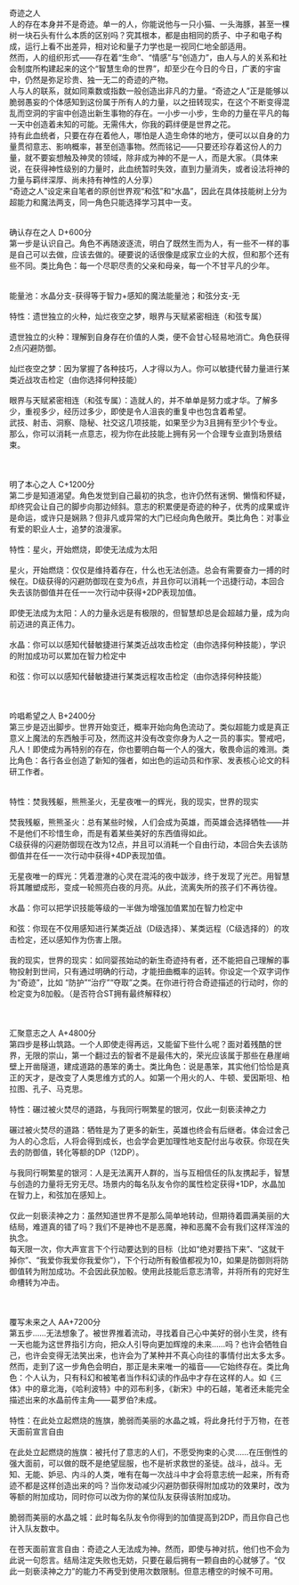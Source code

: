 <title>奇迹之人</title>
<meta name="GENERATOR" content="WinCHM">
<meta http-equiv="Content-Type" content="text/html; charset=gb2312">
<br>奇迹之人
<br>人的存在本身并不是奇迹。单一的人，你能说他与一只小猫、一头海豚，甚至一棵树一块石头有什么本质的区别吗？究其根本，都是由相同的质子、中子和电子构成，运行上看不出差异，相对论和量子力学也是一视同仁地全部适用。
<br>然而，人的组织形式——存在着“生命”、“情感”与“创造力”，由人与人的关系和社会制度所构建起来的这个“智慧生命的世界”，却至少在今日的今日，广袤的宇宙中，仍然是弥足珍贵、独一无二的奇迹的产物。
<br>人与人的联系，就如同乘数或指数一般创造出非凡的力量。“奇迹之人”正是能够以脆弱愚妄的个体感知到这份属于所有人的力量，以之扭转现实，在这个不断变得混乱而空洞的宇宙中创造出新生事物的存在。一小步一小步，生命的力量在平凡的每一天中创造着未知的可能。无需伟大，你我的羁绊便是世界之花。
<br>持有此血统者，只要在存在着他人，哪怕是人造生命体的地方，便可以以自身的力量贯彻意志、影响概率，甚至创造事物。然而铭记——只要还珍存着这份人的力量，就不要妄想触及神灵的领域，除非成为神的不是一人，而是大家。（具体来说，在获得神性级别的力量时，此血统暂时失效，直到力量消失，或者设法将神的力量与羁绊深厚、尚未持有神性的人分享）
<br>“奇迹之人”设定来自笔者的原创世界观“和弦”和“水晶”，因此在具体技能树上分为超能力和魔法两支，同一角色只能选择学习其中一支。
<br> 
<br> 
<br>确认存在之人 D+600分
<br>第一步是认识自己。角色不再随波逐流，明白了既然生而为人，有一些不一样的事是自己可以去做，应该去做的。硬要说的话很像是成家立业的大叔，但和那个还有些不同。类比角色：每一个尽职尽责的父亲和母亲，每一个不甘平凡的少年。
<br> 
<br>
<br>能量池：水晶分支-获得等于智力+感知的魔法能量池；和弦分支-无
<br>
<br>特性：遗世独立的火种，灿烂夜空之梦，眼界与天赋紧密相连（和弦专属）
<br>
<br>遗世独立的火种：理解到自身存在价值的人类，便不会甘心轻易地消亡。角色获得2点闪避防御。
<br>
<br>灿烂夜空之梦：因为掌握了各种技巧，人才得以为人。你可以敏捷代替力量进行某类近战攻击检定（由你选择何种技能）
<br>
<br>眼界与天赋紧密相连（和弦专属）：造就人的，并不单单是努力或才华。了解多少，重视多少，经历过多少，即使是令人沮丧的重复中也包含着希望。
<br>武技、射击、洞察、隐秘、社交这几项技能，如果至少为3且拥有至少1个专业。那么，你可以消耗一点意志，视为你在此技能上拥有另一个合理专业直到场景结束。
<br> 
<br> 
<br> 
<br>明了本心之人 C+1200分
<br>第二步是知道渴望。角色发觉到自己最初的执念，也许仍然有迷惘、懒惰和怀疑，却终究会让自己的脚步向那边倾斜。意志的积累便是奇迹的种子，优秀的成果或许是命运，或许只是娴熟？但非凡或异常的大门已经向角色敞开。类比角色：对事业有爱的职业人士，追梦的浪漫家。
<br>
<br>特性：星火，开始燃烧，即使无法成为太阳
<br>
<br>星火，开始燃烧：仅仅是维持着存在，什么也无法创造。总会有需要奋力一搏的时候在。D级获得的闪避防御现在变为6点，并且你可以消耗一个迅捷行动，本回合失去该防御值并在任一一次行动中获得+2DP表现加值。
<br>
<br>即使无法成为太阳：人的力量永远是有极限的，但智慧却总是会超越力量，成为向前迈进的真正伟力。
<br>
<br>水晶：你可以以感知代替敏捷进行某类近战攻击检定（由你选择何种技能），学识的附加成功可以累加在智力检定中
<br>
<br>和弦：你可以以感知代替敏捷进行某类远程攻击检定（由你选择何种技能）
<br> 
<br> 
<br> 
<br>吟唱希望之人 B+2400分
<br>第三步是迈出脚步。世界开始变迁，概率开始向角色流动了。类似超能力或是真正意义上魔法的东西触手可及，然而这并没有改变你身为人之一员的事实。警戒吧，凡人！即使成为再特别的存在，你也要明白每一个人的强大，敬畏命运的难测。类比角色：各行各业创造了新知的强者，如出色的运动员和作家、发表核心论文的科研工作者。
<br> 
<br>
<br>特性：焚我残躯，熊熊圣火，无星夜唯一的辉光，我的现实，世界的现实
<br>
<br>焚我残躯，熊熊圣火：总有某些时候，人们会成为英雄，而英雄会选择牺牲——并不是他们不珍惜生命，而是有着某些美好的东西值得如此。
<br>C级获得的闪避防御现在改为12点，并且可以消耗一个自由行动，本回合失去该防御值并在任一一次行动中获得+4DP表现加值。
<br>
<br>无星夜唯一的辉光：凭着澄澈的心灵在混沌的夜中跋涉，终于发现了光芒。用智慧将其雕塑成形，变成一轮照亮白夜的月亮。从此，流离失所的孩子们不再彷徨。
<br>
<br>水晶：你可以把学识技能等级的一半做为增强加值累加在智力检定中
<br>
<br>和弦：你现在不仅用感知进行某类近战（D级选择）、某类远程（C级选择的）的攻击检定，还以感知作为伤害上限。
<br>
<br>我的现实，世界的现实：如同婴孩始动的新生奇迹持有者，还不能把自己理解的事物投射到世间，只有通过明确的行动，才能扭曲概率的运转。你设定一个双字词作为“奇迹”，比如 “防护”“治疗”“夺取”之类。在你进行符合奇迹描述的行动时，你的检定变为8加骰。（是否符合ST拥有最终解释权）
<br> 
<br> 
<br> 
<br>汇聚意志之人 A+4800分
<br>第四步是移山筑路。一个人即使走得再远，又能留下些什么呢？面对着残酷的世界，无限的崇山，第一个翻过去的智者不是最伟大的，荣光应该属于那些在悬崖峭壁上开凿隧道，建成道路的愚笨的勇士。类比角色：说是愚笨，其实他们恰恰是真正的天才，是改变了人类思维方式的人。如第一个用火的人、牛顿、爱因斯坦、柏拉图、孔子、马克思。
<br> 
<br>特性：碾过被火焚尽的道路，与我同行啊繁星的银河，仅此一刻亵渎神之力
<br>
<br>碾过被火焚尽的道路：牺牲是为了更多的新生，英雄也终会有后继者。体会过舍己为人的心念后，人将会得到成长，也会学会更加理性地支配付出与收获。你现在失去的防御值，转化等额的DP（12DP）。
<br>
<br>与我同行啊繁星的银河：人是无法离开人群的，当与互相信任的队友携起手，智慧与创造的力量将无穷无尽。场景内的每名队友令你的属性检定获得+1DP，水晶加在智力上，和弦加在感知上。
<br>
<br>仅此一刻亵渎神之力：虽然知道世界不是那么简单地转动，但期待着圆满美丽的大结局，难道真的错了吗？我们不是神也不是恶魔，神和恶魔不会有我们这样浑浊的执念。
<br>每天限一次，你大声宣言下个行动要达到的目标（比如“绝对要挡下来”、“这就干掉你”、“我爱你我爱你我爱你”），下个行动所有骰值都视为10，如果是防御则将防御值转为附加成功。不会因此获加骰。使用此技能后意志清零，并将所有的完好生命槽转为冲击。
<br> 
<br> 
<br> 
<br>覆写未来之人 AA+7200分
<br>第五步……无法想象了。被世界推着流动，寻找着自己心中美好的弱小生灵，终有一天也能为这世界指引方向，把众人引导向更加辉煌的未来……吗？也许会牺牲自己，也许会变得无法笑出来，也许会为了某种并不真心向往的事情付出太多太多。然而，走到了这一步角色会明白，那正是未来唯一的福音——它始终存在。类比角色：个人认为，只有科幻和被笔者当作科幻读的作品中才存在这样的人。如《三体》中的章北海，《哈利波特》中的邓布利多，《新宋》中的石越，笔者还未能完全描述出来的水晶前传主角——葛罗伯?未成。
<br> 
<br>特性：在此处立起燃烧的旌旗，脆弱而美丽的水晶之城，将此身托付于万物，在苍天面前宣言自由
<br>
<br>在此处立起燃烧的旌旗：被托付了意志的人们，不愿受拘束的心灵……在压倒性的强大面前，可以做的既不是绝望屈服，也不是祈求救世的圣徒。战斗，战斗。无知、无能、妒忌、内斗的人类，唯有在每一次战斗中才会将意志统一起来，所有奇迹不都是这样创造出来的吗？当你发动减少闪避防御获得附加成功的效果时，改为等额的附加成功，同时你可以改为你的某位队友获得该附加成功。
<br>
<br>脆弱而美丽的水晶之城：此时每名队友令你得到的加值提高到2DP，而且你自己也计入队友数中。
<br>
<br>在苍天面前宣言自由：奇迹之人无法成为神。然而，即使与神对抗，他们也不会为此说一句怨言。结局注定失败也无妨，只要在最后拥有一颗自由的心就够了。“仅此一刻亵渎神之力”的能力不再受到使用次数限制。但意志槽空的时候不可用。